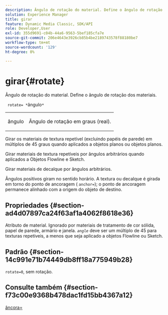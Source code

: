 ```yaml
---
description: Ângulo de rotação do material. Define o ângulo de rotação dos materiais.
solution: Experience Manager
title: girar
feature: Dynamic Media Classic, SDK/API
role: Developer,User
exl-id: 355d9691-c04b-44a6-9563-5bef185cfa7e
source-git-commit: 206e4643e3926cb85b4be2189743578f88180be7
workflow-type: tm+mt
source-wordcount: '129'
ht-degree: 0%

---
```


# girar{#rotate}

Ângulo de rotação do material. Define o ângulo de rotação dos materiais.

` rotate= *`ângulo`*`

<table id="simpletable_F1A87ECD86E8429788825374A6882CB9"> 
 <tr class="strow"> 
  <td class="stentry"> <p> <span class="varname"> ângulo  </span> </p> </td> 
  <td class="stentry"> <p>Ângulo de rotação em graus (real). </p> </td> 
 </tr> 
</table>

Girar os materiais de textura repetível (excluindo papéis de parede) em múltiplos de 45 graus quando aplicados a objetos planos ou objetos planos.

Girar materiais de textura repetíveis por ângulos arbitrários quando aplicados a Objetos Flowline e Sketch.

Girar materiais de decalque por ângulos arbitrários.

Ângulos positivos giram no sentido horário. A textura ou decalque é girada em torno do ponto de ancoragem ( `anchor=`); o ponto de ancoragem permanece alinhado com a origem do objeto de destino.

## Propriedades {#section-ad4d07897ca24f63af1a4062f8618e36}

Atributo de material. Ignorado por materiais de tratamento de cor sólida, papel de parede, armário e janela. *`angle`* deve ser um múltiplo de 45 para texturas repetíveis, a menos que seja aplicado a objetos Flowline ou Sketch.

## Padrão {#section-14c991e71b74449db8ff18a775949b28}

`rotate=0`, sem rotação.

## Consulte também {#section-f73c00e9368b478dac1fd15bb4367a12}

[âncora=](../../../../../ir-api/http-protocol/image-rendering-api-ref/c-ir-http-protocol-ref/c-ir-http-protocol-command-reference/r-ir-http-anchor.md#reference-d53923d785c9442997dc7f2199524c26)
